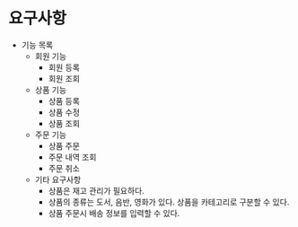 # 요구사항
- 기능 목록
    - 회원 기능
        - 회원 등록
        - 회원 조회
    - 상품 기능
        - 상품 등록
        - 상품 수정
        - 상품 조회
    - 주문 기능 
        - 상품 주문
        - 주문 내역 조회
        - 주문 취소
    - 기타 요구사항
        - 상품은 재고 관리가 필요하다.
        - 상품의 종류는 도서, 음반, 영화가 있다. 상품을 카테고리로 구분할 수 있다.
        - 상품 주문시 배송 정보를 입력할 수 있다.